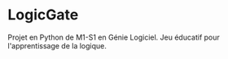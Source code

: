 # LogicGate
Projet en Python de M1-S1 en Génie Logiciel. Jeu éducatif pour l'apprentissage de la logique.
